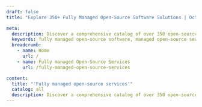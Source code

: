 ```yaml
---
draft: false
title: "Explore 350+ Fully Managed Open-Source Software Solutions | OctaByte.io"

meta:
  description: Discover a comprehensive catalog of over 350 open-source software applications across categories like Databases, Applications, Development, and Hosting Infrastructure. OctaByte offers fully managed deployment, hosting, and maintenance for CRM, ERP, CMS, e-commerce, project management tools, and more. Effortlessly find and deploy the software that meets your needs, complete with reliable backups, security, and updates.
  keywords: fully managed open-source software, managed open-source services, open-source applications, databases, CRM, ERP, project management tools, CMS hosting, e-commerce solutions, devOps, NoSQL, infrastructure hosting, OctaByte services, automation software, monitoring tools, cloud hosting, business intelligence tools
  breadcrumb:
    - name: Home
      url: /
    - name: Fully managed Open-Source Services
      url: /fully-managed-open-source-services

content:
  title: "'Fully managed open-source services'"
  catalog: all
  description: Discover a comprehensive catalog of over 350 open-source software applications across categories like Databases, Applications, Development, and Hosting Infrastructure. OctaByte offers fully managed deployment, hosting, and maintenance for CRM, ERP, CMS, e-commerce, project management tools, and more. Effortlessly find and deploy the software that meets your needs, complete with reliable backups, security, and updates.
---
```

